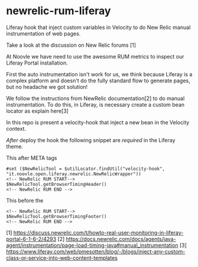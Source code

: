 newrelic-rum-liferay
====================

Liferay hook that inject custom variables in Velocity to do New Relic manual instrumentation of web pages.

Take a look at the discussion on New Relic forums [1]

At Noovle we have need to use the awesome RUM metrics to inspect our Liferay Portal installation.

First the auto instrumentation isn't work for us, we think because Liferay is a complex platform and doesn't do the fully standard flow to generate pages, but no headache we got solution!

We follow the instructions from NewRelic documentation[2] to do manual instrumentation.
To do this, in Liferay, is necessary create a custom bean locator as explain here[3]

In this repo is present a velocity-hook that inject a new bean in the Velocity context.

_After_ deploy the hook the following snippet are _required_ in the Liferay theme.

This after META tags
```
#set ($NewRelicTool = $utilLocator.findUtil("velocity-hook", "it.noovle.open.liferay.newrelic.NewRelicWrapper"))
<!-- NewRelic RUM START-->
$NewRelicTool.getBrowserTimingHeader()
<!-- NewRelic RUM END -->
```

This before the </body>
```
<!-- NewRelic RUM START-->
$NewRelicTool.getBrowserTimingFooter()
<!-- NewRelic RUM END -->
```

[1] https://discuss.newrelic.com/t/howto-real-user-monitoring-in-liferay-portal-6-1-6-2/4293
[2] https://docs.newrelic.com/docs/agents/java-agent/instrumentation/page-load-timing-java#manual_instrumentation
[3] https://www.liferay.com/web/pmesotten/blog/-/blogs/inject-any-custom-class-or-service-into-web-content-templates